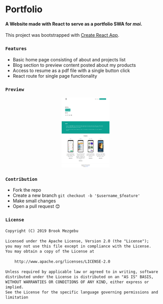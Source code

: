 # Portfolio
#### A Website made with React to serve as a portfolio SWA for _moi_.

This project was bootstrapped with [Create React App](https://github.com/facebook/create-react-app).

### `Features`
* Basic home page consisting of about and projects list
* Blog section to preview content posted about my products
* Access to resume as a pdf file with a single button click
* React route for single page functionality

### `Preview`

<p align="center">
    <img src="./Preview.png" width="150" />
</p>

### `Contribution`
* Fork the repo
* Create a new branch `git checkout -b '$username_$feature'`
* Make small changes
* Open a pull request 😊

### `License`
```
Copyright (C) 2019 Brook Mezgebu

Licensed under the Apache License, Version 2.0 (the "License");
you may not use this file except in compliance with the License.
You may obtain a copy of the License at

	http://www.apache.org/licenses/LICENSE-2.0

Unless required by applicable law or agreed to in writing, software
distributed under the License is distributed on an "AS IS" BASIS,
WITHOUT WARRANTIES OR CONDITIONS OF ANY KIND, either express or implied.
See the License for the specific language governing permissions and
limitation